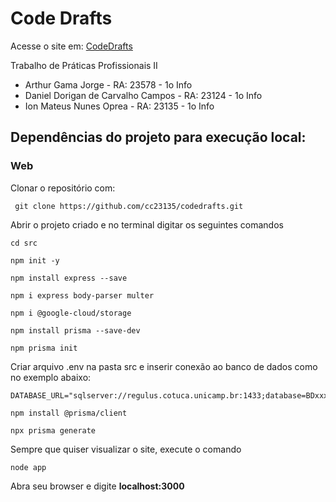 <h1>Code Drafts</h1>
Acesse o site em: <a href="https://codedrafts-5as0.onrender.com/"  target="_blank" >CodeDrafts</a>

Trabalho de Práticas Profissionais II

* Arthur Gama Jorge                    - RA: 23578  - 1o Info
* Daniel Dorigan de Carvalho Campos    - RA: 23124  - 1o Info
* Ion Mateus Nunes Oprea               - RA: 23135  - 1o Info


<h2>Dependências do projeto para execução local:</h2>
<h3>Web</h3>
Clonar o repositório com:

```console
 git clone https://github.com/cc23135/codedrafts.git
```

Abrir o projeto criado e no terminal digitar os seguintes comandos

```console
cd src
```

```console
npm init -y
```

```console
npm install express --save
```

```console
npm i express body-parser multer
```

```console
npm i @google-cloud/storage
```

```console
npm install prisma --save-dev
```

```console
npm prisma init
```

Criar arquivo .env na pasta src e inserir conexão ao banco de dados como no exemplo abaixo:
```console
DATABASE_URL="sqlserver://regulus.cotuca.unicamp.br:1433;database=BDxxxxx;user=BDxxxxx;password=xxxxx;encrypt=true;trustServerCertificate=true;schema=CodeDrafts"
```

```console
npm install @prisma/client
```

```console
npx prisma generate
```

Sempre que quiser visualizar o site, execute o comando
```console
node app
```
Abra seu browser e digite <b> localhost:3000 </b> 
